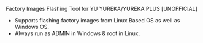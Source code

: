 Factory Images Flashing Tool for YU YUREKA/YUREKA PLUS [UNOFFICIAL]

* Supports flashing factory images from Linux Based OS as well as Windows OS.
* Always run as ADMIN in Windows & root in Linux.

